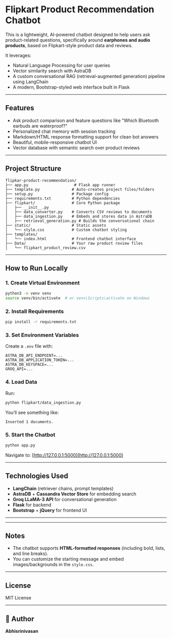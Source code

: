 # Flipkart Product Recommendation Chatbot

This is a lightweight, AI-powered chatbot designed to help users ask product-related questions, specifically around **earphones and audio products**, based on Flipkart-style product data and reviews.

It leverages:
- Natural Language Processing for user queries
- Vector similarity search with AstraDB
- A custom conversational RAG (retrieval-augmented generation) pipeline using LangChain
- A modern, Bootstrap-styled web interface built in Flask

---

## Features
- Ask product comparison and feature questions like "Which Bluetooth earbuds are waterproof?"
- Personalized chat memory with session tracking
- Markdown/HTML response formatting support for clean bot answers
- Beautiful, mobile-responsive chatbot UI
- Vector database with semantic search over product reviews

---

## Project Structure

```
flipkar-product-recommendation/
├── app.py                    # Flask app runner
├── template.py              # Auto-creates project files/folders
├── setup.py                 # Package config
├── requirements.txt         # Python dependencies
├── flipkart/                # Core Python package
│   ├── __init__.py
│   ├── data_converter.py    # Converts CSV reviews to documents
│   ├── data_ingestion.py    # Embeds and stores data in AstraDB
│   ├── retrieval_generation.py # Builds the conversational chain
├── static/                  # Static assets
│   └── style.css            # Custom chatbot styling
├── templates/
│   └── index.html           # Frontend chatbot interface
├── Data/                    # Your raw product review files
│   └── flipkart_product_review.csv
```

---

## How to Run Locally

### 1. Create Virtual Environment
```bash
python3 -m venv venv
source venv/bin/activate  # or venv\Scripts\activate on Windows
```

### 2. Install Requirements
```bash
pip install -r requirements.txt
```

### 3. Set Environment Variables
Create a `.env` file with:
```
ASTRA_DB_API_ENDPOINT=...
ASTRA_DB_APPLICATION_TOKEN=...
ASTRA_DB_KEYSPACE=...
GROQ_API=...
```

### 4. Load Data
Run:
```bash
python flipkart/data_ingestion.py
```
You’ll see something like:
```
Inserted 1 documents.
```

### 5. Start the Chatbot
```bash
python app.py
```
Navigate to: [http://127.0.0.1:5000](http://127.0.0.1:5000)

---

## Technologies Used
- **LangChain** (retriever chains, prompt templates)
- **AstraDB** + **Cassandra Vector Store** for embedding search
- **Groq LLaMA-3 API** for conversational generation
- **Flask** for backend
- **Bootstrap** + **jQuery** for frontend UI

---
---

## Notes
- The chatbot supports **HTML-formatted responses** (including bold, lists, and line breaks).
- You can customize the starting message and embed images/backgrounds in the `style.css`.

---

## License
MIT License

---

## 👤 Author
**Abhisrinivasan**

